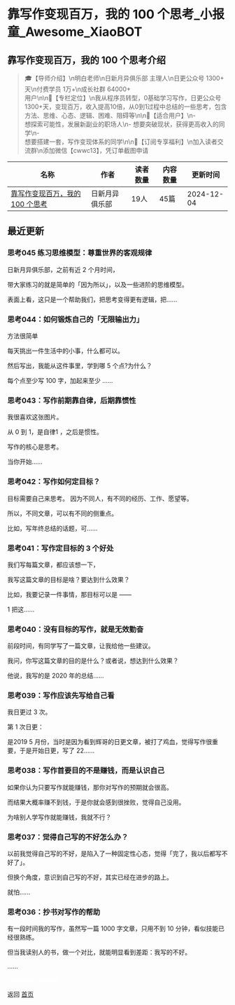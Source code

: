 # 靠写作变现百万，我的 100 个思考_小报童_Awesome_XiaoBOT

## 靠写作变现百万，我的 100 个思考介绍
> 🎓【导师介绍】\n明白老师\n日新月异俱乐部 主理人\n日更公众号 1300+ 天\n付费学员 1万+\n成长社群 64000+  
用户\n\n📌【专栏定位】\n我从程序员转型，0基础学习写作，日更公众号1300+天，变现百万，收入提高10倍，从0到1过程中总结的一些思考，包含方法、思维、心态、逻辑、困难、阻碍等\n\n🎯【适合用户】\n-  
想探索可能性，发展新副业的职场人\n- 想要突破现状，获得更高收入的同学\n-  
想要搭建一套，写作变现体系的同学\n\n🎁【订阅专享福利】\n加入读者交流群\n添加微信【cwwc13】，凭订单截图申请  
  


|名称|作者|读者数量|内容数量|更新时间|
|---|---|---|---|---|
|[靠写作变现百万，我的 100 个思考](https://xiaobot.net/p/mingbaimingbai?refer=0b133df9-27dc-423b-8101-639049001c13)|日新月异俱乐部|19人|45篇|2024-12-04|

## 最近更新
### 思考045 练习思维模型：尊重世界的客观规律

日新月异俱乐部，之前有近 2 个月时间，

带大家练习的就是简单的「因为所以」，以及一些进阶的思维模型。

表面上看，这只是一个帮助我们，把思考变得更有逻辑，把......

### 思考044：如何锻炼自己的「无限输出力」

方法很简单

每天挑出一件生活中的小事，什么都可以。

然后写出，我能从这件事里，学到哪 5 个点?为什么？

每个点至少写 100 字，加起来至少 ......

### 思考043：写作前期靠自律，后期靠惯性

我很喜欢这张图片。

从 0 到 1，是自律1 ，之后是惯性。

写作的核心是思考。

当你开始......

### 思考042：写作如何定目标？

目标需要自己来思考。 因为不同人，有不同的经历、工作、愿望等。

所以，不同文章，可以有不同的侧重点。

比如，写年终总结的话题，可......

### 思考041：写作定目标的 3 个好处

我们写每篇文章，都应该想一下，

我写这篇文章的目标是啥？要达到什么效果？

比如，我要记录一件事情，那目标可以是 ——

1 把这......

### 思考040：没有目标的写作，就是无效勤奋

前段时间，有同学写了一篇文章，让我给他一些建议。

我问，你写这篇文章的目的是什么？或者说，想达到什么效果？

他说，我写的是 2020 年的总结......

### 思考039：写作应该先写给自己看

我日更过 3 次。

第 1 次日更：

是2019 5 月份，当时是因为看到辉哥的日更文章，被打了鸡血，觉得写作很重要，于是开始日更，写了 22......

### 思考038：写作首要目的不是赚钱，而是认识自己

如果你认为只要写作就能赚钱，那你对写作的预期就会很高。

而结果大概率赚不到钱，于是你就会感到很挫败，觉得自己没用。

为啥别人学写作就能赚钱，我就不行？

### 思考037：觉得自己写的不好怎么办？

以前我觉得自己写的不好，是陷入了一种固定性心态，觉得「完了，我以后都写不好了」。

但换个角度，意识到自己写的不好，其实已经在进步的路上。

就怕......

### 思考036：抄书对写作的帮助

有一段时间我的写作，虽然写一篇 1000 字文章，只用不到 10 分钟，看似技能已经很熟练。

但当我读别人的书，做一个对比，就能明显看到差距：我写的不好。

......


<a href="https://github.com/Reno9527/awesome-xiaobot" style="color: white; text-decoration: none;">awesome-xiaobot</a>

返回 [首页](../README.md)
